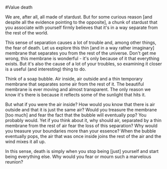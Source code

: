 #Value death

We are, after all, all made of stardust. But for some curious reason [and despite all the evidence pointing to the opposite], a chunk of stardust that you associate with yourself firmly believes that it's in a way separate from the rest of the world.

This sense of separation causes a lot of trouble and, among other things, the fear of death.
Let us explore this thin [and in a way rather imaginary] membrane that separates you from the rest of the universe. Don't get me wrong, this membrane is wonderful - it's only because of it that everything exists. But it's also the cause of a lot of your troubles, so examining it closer is a useful (and interesting) thing to do.

Think of a soap bubble. Air inside, air outside and a thin temporary membrane that separates some air from the rest of it. The beautiful membrane is ever moving and almost transparent. The only reason we know it's there is because it reflects some of the sunlight that hits it.

But what if you were the air inside? How would you know that there is air outside and that it is just the same air? Would you treasure the membrane  [too much] and fear the fact that the bubble will eventually pop? You probably would. Yet if you think about it, why should air, separated by a thin membrane from the rest of air fear the loss of this separation? Why would you treasure your boundaries more than your essence? When the bubble eventually pops, the air that was once inside joins the rest of the air and the wind mixes it all up.

In this sense, death is simply when you stop being [just] yourself and start being everything else. Why would you fear or mourn such a marvelous reunion?
